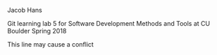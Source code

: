 Jacob Hans

 

Git learning lab 5 for Software Development Methods and Tools at CU Boulder Spring 2018

This line may cause a conflict

